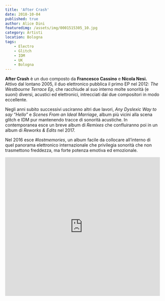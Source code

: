 ```yaml
---
title: 'After Crash'
date: 2018-10-04
published: true
author: Alice Dini
featuredimg: /assets/img/0001515305_10.jpg
category: Artisti
location: Bologna
tags:
    - Electro
    - Glitch
    - IDM
    - UK
    - Bologna
---
```


**After Crash** è un duo composto da **Francesco Cassino** e **Nicola Nesi.** Attivo dal lontano 2005, il duo elettronico pubblica il primo EP nel 2012: *The Westbourne Terrace Ep*, che racchiude al suo interno molte sonorità (e suoni) diversi, acustici ed elettronici, intrecciati dai due compositori in modo eccellente.

Negli anni subito successivi usciranno altri due lavori, *Any Dyslexic Way to say “Hello”* e *Scenes From an Ideal Marriage*, album più vicini alla scena glitch e IDM pur mantenendo tracce di sonorità acustiche. In contemporanea esce un breve album di *Remixes* che confluiranno poi in un album di *Reworks &amp; Edits* nel 2017.

Nel 2016 esce *\#lostmemories*, un album facile da collocare all’interno di quel panorama elettronico internazionale che privilegia sonorità che non trasmettono freddezza, ma forte potenza emotiva ed emozionale.

<iframe frameborder="no" height="450" scrolling="no" src="http://w.soundcloud.com/player/?url=http%3A//api.soundcloud.com/playlists/657353289&color=%230c0e0d&auto_play=false&hide_related=false&show_comments=true&show_user=true&show_reposts=false&show_teaser=true&visual=true" width="100%"></iframe>
